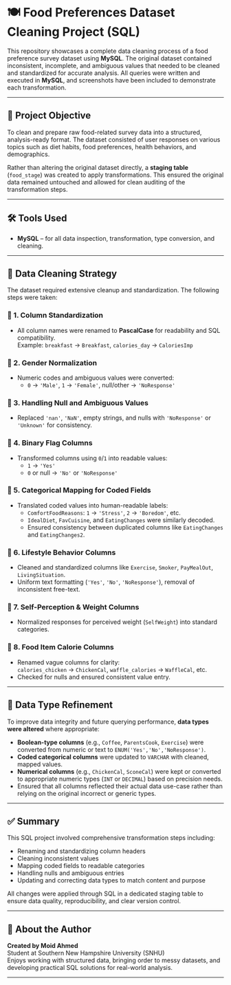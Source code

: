 # 🍽️ Food Preferences Dataset Cleaning Project (SQL)

This repository showcases a complete data cleaning process of a food preference survey dataset using **MySQL**. The original dataset contained inconsistent, incomplete, and ambiguous values that needed to be cleaned and standardized for accurate analysis. All queries were written and executed in **MySQL**, and screenshots have been included to demonstrate each transformation.

---

## 🧠 Project Objective

To clean and prepare raw food-related survey data into a structured, analysis-ready format. The dataset consisted of user responses on various topics such as diet habits, food preferences, health behaviors, and demographics.

Rather than altering the original dataset directly, a **staging table** (`food_stage`) was created to apply transformations. This ensured the original data remained untouched and allowed for clean auditing of the transformation steps.

---

## 🛠️ Tools Used

- **MySQL** – for all data inspection, transformation, type conversion, and cleaning.

---

## 🧹 Data Cleaning Strategy

The dataset required extensive cleanup and standardization. The following steps were taken:

### 🔸 1. Column Standardization

- All column names were renamed to **PascalCase** for readability and SQL compatibility.  
  Example: `breakfast` → `Breakfast`, `calories_day` → `CaloriesImp`

### 🔸 2. Gender Normalization

- Numeric codes and ambiguous values were converted:
  - `0` → `'Male'`, `1` → `'Female'`, null/other → `'NoResponse'`

### 🔸 3. Handling Null and Ambiguous Values

- Replaced `'nan'`, `'NaN'`, empty strings, and nulls with `'NoResponse'` or `'Unknown'` for consistency.

### 🔸 4. Binary Flag Columns

- Transformed columns using `0`/`1` into readable values:
  - `1` → `'Yes'`
  - `0` or null → `'No'` or `'NoResponse'`

### 🔸 5. Categorical Mapping for Coded Fields

- Translated coded values into human-readable labels:
  - `ComfortFoodReasons`: `1` → `'Stress'`, `2` → `'Boredom'`, etc.
  - `IdealDiet`, `FavCuisine`, and `EatingChanges` were similarly decoded.
  - Ensured consistency between duplicated columns like `EatingChanges` and `EatingChanges2`.

### 🔸 6. Lifestyle Behavior Columns

- Cleaned and standardized columns like `Exercise`, `Smoker`, `PayMealOut`, `LivingSituation`.
- Uniform text formatting (`'Yes'`, `'No'`, `'NoResponse'`), removal of inconsistent free-text.

### 🔸 7. Self-Perception & Weight Columns

- Normalized responses for perceived weight (`SelfWeight`) into standard categories.

### 🔸 8. Food Item Calorie Columns

- Renamed vague columns for clarity:  
  `calories_chicken` → `ChickenCal`, `waffle_calories` → `WaffleCal`, etc.
- Checked for nulls and ensured consistent value entry.

---

## 🔢 Data Type Refinement

To improve data integrity and future querying performance, **data types were altered** where appropriate:

- **Boolean-type columns** (e.g., `Coffee`, `ParentsCook`, `Exercise`) were converted from numeric or text to `ENUM('Yes','No','NoResponse')`.
- **Coded categorical columns** were updated to `VARCHAR` with cleaned, mapped values.
- **Numerical columns** (e.g., `ChickenCal`, `SconeCal`) were kept or converted to appropriate numeric types (`INT` or `DECIMAL`) based on precision needs.
- Ensured that all columns reflected their actual data use-case rather than relying on the original incorrect or generic types.

---

## ✅ Summary

This SQL project involved comprehensive transformation steps including:

- Renaming and standardizing column headers
- Cleaning inconsistent values
- Mapping coded fields to readable categories
- Handling nulls and ambiguous entries
- Updating and correcting data types to match content and purpose

All changes were applied through SQL in a dedicated staging table to ensure data quality, reproducibility, and clear version control.

---

## 👤 About the Author

**Created by Moid Ahmed**  
Student at Southern New Hampshire University (SNHU)  
Enjoys working with structured data, bringing order to messy datasets, and developing practical SQL solutions for real-world analysis.

---
